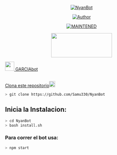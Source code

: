 <p align="center">
</p>
<p align="center">
<a href="#"><img title="NyanBot" src="https://img.shields.io/badge/𝙶𝚊𝚛𝚌𝚒𝚊𝚋𝚘𝚝💫 | 𝗚𝗮𝗿𝗰𝗶𝗮 | 𝐆𝐚𝐫𝐜𝐢𝐚 𝐞𝐬 𝐦𝐮𝐲 𝐩𝐫𝐨 𝐩𝐪-black?colorA=%23ff0000&colorB=%23000000&style=for-the-badge"></a>
</p>
<p align="center">
<a href="https://github.com/Samu330"><img title="Author" src="https://img.shields.io/badge/author-Garcia-green?colorA=%00ff00style=for-the-badge&logo=github"></a>
</p>
<p align="center">
<a href="#"><img title="MAINTENED" src="https://img.shields.io/badge/MAINTENED-YES-blue?colorA=%23ff0000&colorB=%230000ff&style=for-the-badge"</a>
</p>
<p align="center">
<img src="https://www.crackingpro.com/uploads/team_VIP.gif" width="200" height="80"/>
</p>
<img src="https://i.imgur.com/n1zo2wL.gif" width="30" height="30"/> GARCIAbot
</p>
<br />
    Clona este repositorio</h3><img src="https://raw.githubusercontent.com/othneildrew/Best-README-Template/master/images/logo.png" alt="Logo" width="20" height="20">
  </a>

```bash
> git clone https://github.com/Samu330/NyanBot
```

## Inicia la Instalacion:

```bash
> cd NyanBot
> bash install.sh
```

### Para correr el bot usa:
```bash
> npm start
```

